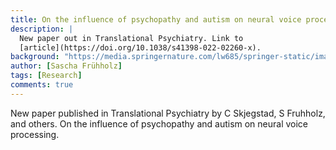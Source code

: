 ```yaml
---
title: On the influence of psychopathy and autism on neural voice processing
description: |
  New paper out in Translational Psychiatry. Link to
  [article](https://doi.org/10.1038/s41398-022-02260-x).
background: "https://media.springernature.com/lw685/springer-static/image/art%3A10.1038%2Fs41398-022-02260-x/MediaObjects/41398_2022_2260_Fig1_HTML.png?as=webp"
author: [Sascha Frühholz]
tags: [Research]
comments: true
---
```


New paper published in Translational Psychiatry by C Skjegstad, S Fruhholz, and others. On the influence of psychopathy and autism on neural voice processing.
